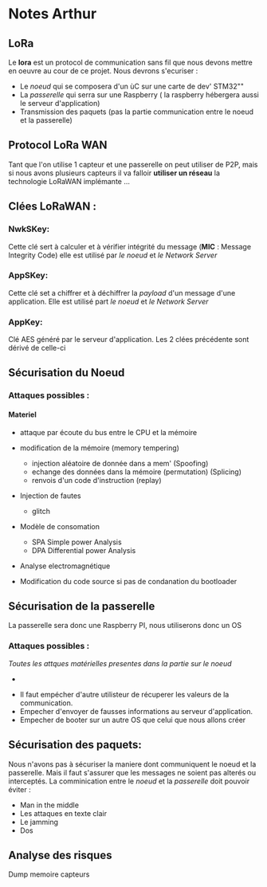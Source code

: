 # Notes Arthur

## LoRa 

Le **lora** est un protocol de communication sans fil que nous devons mettre en oeuvre au cour de ce projet. Nous devrons s'ecuriser :
- Le *noeud* qui se composera d'un ùC sur une carte de dev' STM32"" 
- La *passerelle* qui serra sur une Raspberry ( la raspberry hébergera aussi le serveur d'application)
- Transmission des paquets (pas la partie communication entre le noeud et la passerelle)

## Protocol LoRa WAN 
Tant que l'on utilise 1 capteur et une passerelle on peut utiliser de P2P, mais si nous avons plusieurs capteurs il va falloir **utiliser un réseau** la technologie LoRaWAN implémante ...

## Clées LoRaWAN :

### NwkSKey:
Cette clé sert à calculer et à vérifier intégrité du message (**MIC** : Message Integrity Code) elle est utilisé par *le noeud* et *le Network Server* 

### AppSKey:
Cette clé set a chiffrer et à déchiffrer la *payload* d'un message d'une application. Elle est utilisé part *le noeud* et *le Network Server*

### AppKey:
Clé AES généré par le serveur d'application. Les 2 clées précédente sont dérivé de celle-ci


## Sécurisation du Noeud

### Attaques possibles :
#### Materiel 
- attaque par écoute du bus entre le CPU et la mémoire

- modification de la mémoire (memory tempering)
    - injection aléatoire de donnée dans a mem' (Spoofing)
    - echange des données dans la mémoire (permutation)  (Splicing)
    - renvois d'un code d'instruction (replay)

- Injection de fautes
    - glitch
- Modèle de consomation 
    - SPA Simple power Analysis
    - DPA Differential power Analysis
- Analyse electromagnétique

- Modification du code source si pas de condanation du bootloader

## Sécurisation de la passerelle
La passerelle sera donc une Raspberry PI, nous utiliserons donc un OS
### Attaques possibles : 
*Toutes les  attques matérielles presentes dans la partie sur le noeud*

+

- Il faut empécher d'autre utilisteur de récuperer les valeurs de la communication.
- Empecher d'envoyer de fausses informations au serveur d'application.
- Empecher de booter sur un autre OS que celui que nous allons créer  

## Sécurisation des paquets:
Nous n'avons pas à sécuriser la maniere dont communiquent le noeud et la passerelle. Mais il faut s'assurer que les messages ne soient pas alterés ou interceptés.
La comminication entre le *noeud* et la *passerelle*  doit pouvoir éviter :
- Man in the middle
- Les attaques en texte clair
- Le jamming
- Dos


## Analyse des risques

Dump memoire
capteurs
